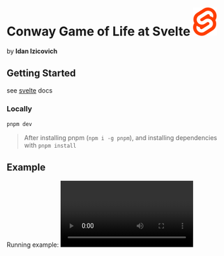 # Conway Game of Life at Svelte ![svelte icon](./src/assets/svelte.svg)
by **Idan Izicovich**

## Getting Started
see [svelte](https://svelte.dev) docs

### Locally
```bash
pnpm dev
```

> After installing pnpm (`npm i -g pnpm`), and installing dependencies with `pnpm install`

## Example

Running example:
![Video](https://user-images.githubusercontent.com/9889268/183268033-a976a2bc-6170-4551-b8af-c6452d0898bc.mp4)
